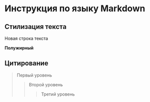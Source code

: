 # Инструкция по языку Markdown
## Стилизация текста

Новая строка текста

**Полужирный**

## Цитирование
> Первый уровень
>> Второй уровень
>>> Третий уровень 